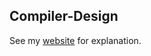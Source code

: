 ## Compiler-Design

See my [website](https://valliammai-subramanian.github.io//portfolio/CD/) for explanation.
